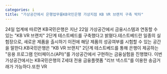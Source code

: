 ```yaml
---
categories: i
title: "가상공간에서 은행업무를KB국민은행 가상지점 KB VR 브랜치 구축 박차"
---
```

24일 업계에 따르면 KB국민은행은 지난 22일 가상공간에서 금융시스템과 연동할 수 있는 "KB VR 브랜치" 2단계 테스트베드를 구축했다고 밝혔다.테스트베드란 일종의 실험장으로, 새로운 제품을 출시하기 이전에 해당 제품의 성공여부를 시험할 수 있는 공간을 말한다.KB국민은행은 "KB VR 브랜치" 2단계 테스트베드를 통해 은행이 제공하는 "응용 프로그램 인터페이스(API)"를 가상공간에서 구현하는 금융실험을 진행했다. 이번 가상공간에서는 KB국민은행의 Z세대 전용 금융플랫폼 "리브 넥스트"를 이용한 송금거래가 가능하다.또한 VR 